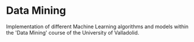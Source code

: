# Data Mining
Implementation of different Machine Learning algorithms  and models within the 'Data Mining' course of the University of Valladolid.
